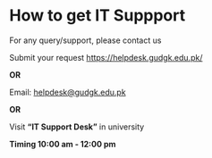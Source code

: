 # How to get IT Suppport

For any query/support, please contact us

Submit your request <https://helpdesk.gudgk.edu.pk/>

**OR**

Email: <helpdesk@gudgk.edu.pk>

**OR** 

Visit **“IT Support Desk”** in university

**Timing 10:00 am - 12:00 pm**